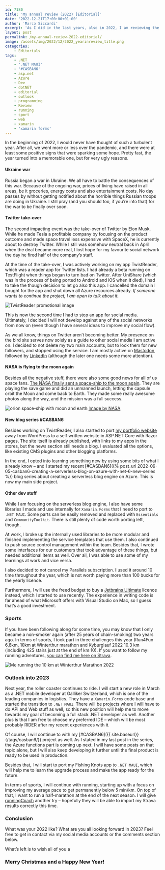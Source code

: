 ```yaml
---
id: 7180
title: 'My annual review (2022) [Editorial]'
date: '2022-12-21T17:00:00+01:00'
author: 'Marco Siccardi'
excerpt: 'As I did in the last years, also in 2022, I am reviewing the year from my personal perspective and give a short outlook on what I expect from 2023.'
layout: post
permalink: /my-annual-review-2022-editorial/
image: /assets/img/2022/12/2022_yearinreview_title.png
categories:
    - Editorials
tags:
    - .NET
    - '.NET MAUI'
    - '#CASBAN6'
    - asp.net
    - Azure
    - Dev
    - dotNET
    - editorial
    - outlook
    - programming
    - Review
    - running
    - sport
    - web
    - xamarin
    - 'xamarin forms'
---
```


In the beginning of 2022, I would never have thought of such a turbulent year. After all, we went more or less over the pandemic, and there were at least some positive signs that were sparking some hope. Pretty fast, the year turned into a memorable one, but for very ugly reasons.

#### Ukraine war

Russia began a war in Ukraine. We all have to battle the consequences of this war. Because of the ongoing war, prices of living have raised in all areas, be it groceries, energy costs and also entertainment costs. No day passes by without getting notified about the horrible things Russian troops are doing in Ukraine. I still pray (and you should too, if you’re into that) for the war to be finally over soon.

#### Twitter take-over

The second impacting event was the take-over of Twitter by Elon Musk. While he made Tesla a profitable company by focusing on the product outcome and made space travel less expensive with SpaceX, he is currently about to destroy Twitter. While I still was somehow neutral back in April when the deal became more real, I lost hope for my favourite social network the day he fired half of the company’s staff.

At the time of the take-over, I was actively working on my app TwistReader, which was a reader app for Twitter lists. I had already a beta running on TestFlight when things began to turn bad on Twitter. After UniShare (which was in the process of being ported to Android and iOS when it died), I had to take the though decision to let go also this app. I cancelled the domain I bought for the app and shut down all Azure resources already. *If someone wants to continue the project, I am open to talk about it.*

![TwistReader promotional image](/assets/img/2022/12/TwistReader_header_temp.png)


This is now the second time I had to stop an app for social media. Ultimately, I decided I will not develop against any of the social networks from now on (even though I have several ideas to improve my social flow).

As we all know, things on Twitter aren’t becoming better. My presence on the bird site serves now solely as a guide to other social media I am active on. I decided to not delete my two main accounts, but to lock them for new followers, and stopped using the service. I am mostly active on [Mastodon](https://mastodon.social/@msicc), followed by [LinkedIn](https://www.linkedin.com/in/msicc/) (although the later one needs some more attention).

#### NASA is flying to the moon again

Besides all the negative stuff, there were also some good news for all of us space fans. [The NASA finally sent a space-ship to the moon again](https://blogs.nasa.gov/artemis/). They are playing the save game and did an unmanned launch, letting the capsule orbit the Moon and come back to Earth. They made some really awesome photos along the way, and the mission was a full success.

![orion space-ship with moon and earth ](/assets/img/2022/12/orion-moon-earth-nasa.jpg)
[Image by NASA](https://images.nasa.gov/details-art001e000678)

#### New blog series #CASBAN6

Besides working on TwistReader, I also started to port [my portfolio website](https://msiccdev.net) away from WordPress to a self written website in ASP.NET Core with Razor pages. The site itself is already published, with links to my apps in the stores, but the news section still needs a blog. I evaluated all the options, like existing CMS plugins and other blogging platforms.

In the end, I opted into learning something new by using some bits of what I already know – and I started my recent [\#CASBAN6]({% post_url 2022-09-05-casban6-creating-a-serverless-blog-on-azure-with-net-6-new-series %}) blog series about creating a serverless blog engine on Azure. This is now my main side project.

#### Other dev stuff

While I am focusing on the serverless blog engine, I also have some libraries I made and use internally for `Xamarin.Forms` that I need to port to `.NET MAUI`. Some parts can be easily removed and replaced with `Essentials` and `CommunityToolkit`. There is still plenty of code worth porting left, though.

At work, I broke up the internally used libraries to be more modular and finished implementing the service templates that use them. I also continued to push source control management within the team. Besides that, I wrote some interfaces for our customers that took advantage of these things, but needed additional items as well. Over all, I was able to use some of my learnings at work and vice versa.

I also decided to not cancel my Parallels subscription. I used it around 10 time throughout the year, which is not worth paying more than 100 bucks for the yearly licence.

Furthermore, I will use the freed budget to buy a [Jetbrains Ultimate](https://www.jetbrains.com/dotnet/) licence instead, which I started to use recently. The experience in writing code is far ahead of what Microsoft offers with Visual Studio on Mac, so I guess that’s a good investment.

### Sports

If you have been following along for some time, you may know that I only became a non-smoker again (after 25 years of chain-smoking) two years ago. In terms of sports, I took part in three challenges this year (Run4Fun 6,8km, 10km at Winterthur marathon and Kyburglauf 2022 10.3 km (including 425 stairs just at the end of km 10). If you want to follow my running adventures, [you can find me here on Strava](https://www.strava.com/athletes/msicc).

![Me running the 10 km at Winterthur Marathon 2022](/assets/img/2022/12/14371731_orig.jpg)

### Outlook into 2023

Next year, the roller coaster continues to ride. I will start a new role in March as a .NET mobile developer at Galliker Switzerland, which is one of the leading companies in logistics. They have a `Xamarin.Forms` code base and started the transition to `.NET MAUI`. There will be projects where I will have to do API and Web stuff as well, so this new position will help me to move towards my goal of becoming a full stack .NET developer as well. Another plus is that I am free to choose my preferred IDE – which will be most probably RIDER after my recent experiences with it.

Of course, I will continue to with my [\#CASBAN6]({{ site.baseurl}}{/tags/casban6/}) project as well. As I stated in my last post in the series, the Azure functions part is coming up next. I will have some posts on that topic alone, but I will also keep developing it further until the final product is ready to be used in production.

Besides that, I will start to port my Fishing Knots app to `.NET MAUI`, which will help me to learn the upgrade process and make the app ready for the future.

In terms of sports, I will continue with running, starting up with a focus on improving my average pace to get permanently below 5 min/km. On top of that, I want to run a half-marathon at the end of the next season. I will give [runningCoach](https://runningcoach.me/) another try – hopefully they will be able to import my Strava results correctly this time.

### Conclusion

What was your 2022 like? What are you all looking forward in 2023? Feel free to get in contact via my social media accounts or the comments section below.

What’s left is to wish all of you a

### Merry Christmas and a Happy New Year!